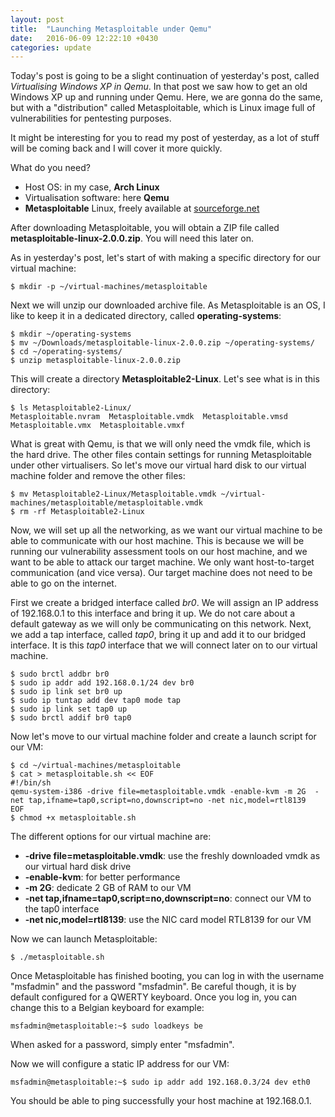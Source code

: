 ```yaml
---
layout: post
title:  "Launching Metasploitable under Qemu"
date:   2016-06-09 12:22:10 +0430
categories: update 
---
```


Today's post is going to be a slight continuation of yesterday's post, called *Virtualising Windows XP in Qemu*.
In that post we saw how to get an old Windows XP up and running under Qemu. Here, we are gonna do the same, but with a "distribution" called Metasploitable, which is Linux image full of vulnerabilities for pentesting purposes.

It might be interesting for you to read my post of yesterday, as a lot of stuff will be coming back and I will cover it more quickly.

What do you need?

- Host OS: in my case, **Arch Linux**
- Virtualisation software: here **Qemu**
- **Metasploitable** Linux, freely available at [sourceforge.net](https://sourceforge.net/projects/metasploitable)

After downloading Metasploitable, you will obtain a ZIP file called **metasploitable-linux-2.0.0.zip**. You will need this later on.

As in yesterday's post, let's start of with making a specific directory for our virtual machine:

```
$ mkdir -p ~/virtual-machines/metasploitable
```

Next we will unzip our downloaded archive file. As Metasploitable is an OS, I like to keep it in a dedicated directory, called **operating-systems**:

```
$ mkdir ~/operating-systems
$ mv ~/Downloads/metasploitable-linux-2.0.0.zip ~/operating-systems/
$ cd ~/operating-systems/
$ unzip metasploitable-linux-2.0.0.zip
```
This will create a directory **Metasploitable2-Linux**. Let's see what is in this directory:

```
$ ls Metasploitable2-Linux/
Metasploitable.nvram  Metasploitable.vmdk  Metasploitable.vmsd  Metasploitable.vmx  Metasploitable.vmxf
```

What is great with Qemu, is that we will only need the vmdk file, which is the hard drive. The other files contain settings for running Metasploitable under other virtualisers. So let's move our virtual hard disk to our virtual machine folder and remove the other files:

```
$ mv Metasploitable2-Linux/Metasploitable.vmdk ~/virtual-machines/metasploitable/metasploitable.vmdk
$ rm -rf Metasploitable2-Linux
```
Now, we will set up all the networking, as we want our virtual machine to be able to communicate with our host machine. This is because we will be running our vulnerability assessment tools on our host machine, and we want to be able to attack our target machine. We only want host-to-target communication (and vice versa). Our target machine does not need to be able to go on the internet.

First we create a bridged interface called _br0_. We will assign an IP address of 192.168.0.1 to this interface and bring it up. We do not care about a default gateway as we will only be communicating on this network. Next, we add a tap interface, called _tap0_, bring it up and add it to our bridged interface. It is this _tap0_ interface that we will connect later on to our virtual machine.

```
$ sudo brctl addbr br0
$ sudo ip addr add 192.168.0.1/24 dev br0
$ sudo ip link set br0 up
$ sudo ip tuntap add dev tap0 mode tap
$ sudo ip link set tap0 up
$ sudo brctl addif br0 tap0
```

Now let's move to our virtual machine folder and create a launch script for our VM:

```
$ cd ~/virtual-machines/metasploitable
$ cat > metasploitable.sh << EOF
#!/bin/sh
qemu-system-i386 -drive file=metasploitable.vmdk -enable-kvm -m 2G  -net tap,ifname=tap0,script=no,downscript=no -net nic,model=rtl8139 
EOF
$ chmod +x metasploitable.sh
```

The different options for our virtual machine are:

- **-drive file=metasploitable.vmdk**: use the freshly downloaded vmdk as our virtual hard disk drive
- **-enable-kvm**: for better performance
- **-m 2G**: dedicate 2 GB of RAM to our VM
- **-net tap,ifname=tap0,script=no,downscript=no**: connect our VM to the tap0 interface
- **-net nic,model=rtl8139**: use the NIC card model RTL8139 for our VM

Now we can launch Metasploitable:

```
$ ./metasploitable.sh
```

Once Metasploitable has finished booting, you can log in with the username "msfadmin" and the password "msfadmin". Be careful though, it is by default configured for a QWERTY keyboard. Once you log in, you can change this to a Belgian keyboard for example:

```
msfadmin@metasploitable:~$ sudo loadkeys be
```
When asked for a password, simply enter "msfadmin".

Now we will configure a static IP address for our VM:

```
msfadmin@metasploitable:~$ sudo ip addr add 192.168.0.3/24 dev eth0
```

You should be able to ping successfully your host machine at 192.168.0.1.



